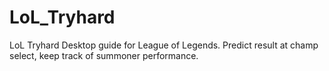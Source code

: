 # LoL_Tryhard
LoL Tryhard Desktop guide for League of Legends. Predict result at champ select, keep track of summoner performance.
